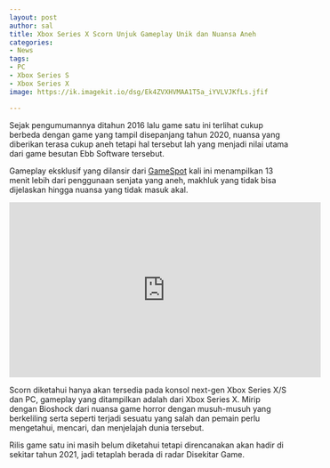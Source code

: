```yaml
---
layout: post
author: sal
title: Xbox Series X Scorn Unjuk Gameplay Unik dan Nuansa Aneh
categories:
- News
tags:
- PC
- Xbox Series S
- Xbox Series X
image: https://ik.imagekit.io/dsg/Ek4ZVXHVMAA1T5a_iYVLVJKfLs.jfif

---
```

Sejak pengumumannya ditahun 2016 lalu game satu ini terlihat cukup berbeda dengan game yang tampil disepanjang tahun 2020, nuansa yang diberikan terasa cukup aneh tetapi hal tersebut lah yang menjadi nilai utama dari game besutan Ebb Software tersebut.

Gameplay eksklusif yang dilansir dari [GameSpot](https://www.gamespot.com/articles/xbox-series-xs-scorn-has-gross-monsters-and-strange-weapons-in-new-gameplay-trailer/1100-6483550/) kali ini menampilkan 13 menit lebih dari penggunaan senjata yang aneh, makhluk yang tidak bisa dijelaskan hingga nuansa yang tidak masuk akal.

<div class="embed-container"><iframe width="560" height="315" src="https://www.youtube.com/embed/6grwdMemV1o" frameborder="0" allow="accelerometer; autoplay; clipboard-write; encrypted-media; gyroscope; picture-in-picture" allowfullscreen></iframe></div>

Scorn diketahui hanya akan tersedia pada konsol next-gen Xbox Series X/S dan PC, gameplay yang ditampilkan adalah dari Xbox Series X. Mirip dengan Bioshock dari nuansa game horror dengan musuh-musuh yang berkeliling serta seperti terjadi sesuatu yang salah dan pemain perlu mengetahui, mencari, dan menjelajah dunia tersebut.

Rilis game satu ini masih belum diketahui tetapi direncanakan akan hadir di sekitar tahun 2021, jadi tetaplah berada di radar Disekitar Game.